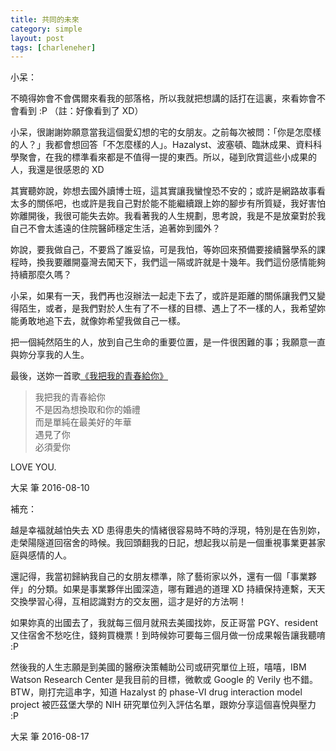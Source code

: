 ```yaml
---
title: 共同的未來
category: simple
layout: post
tags: [charleneher]
---
```

小呆：

不曉得妳會不會偶爾來看我的部落格，所以我就把想講的話打在這裏，來看妳會不會看到 :P （註：好像看到了 XD）

小呆，很謝謝妳願意當我這個愛幻想的宅的女朋友。之前每次被問：「你是怎麼樣的人？」我都會想回答「不怎麼樣的人」。Hazalyst、波塞頓、臨牀成果、資料科學聚會，在我的標準看來都是不值得一提的東西。所以，碰到欣賞這些小成果的人，我還是很感恩的 XD

其實聽妳說，妳想去國外讀博士班，這其實讓我蠻惶恐不安的；或許是網路故事看太多的關係吧，也或許是我自己對於能不能繼續跟上妳的腳步有所質疑，我好害怕妳離開後，我很可能失去妳。我看著我的人生規劃，思考說，我是不是放棄對於我自己不會太遙遠的住院醫師穩定生活，追著妳到國外？

妳說，要我做自己，不要爲了誰妥協，可是我怕，等妳回來預備要接續醫學系的課程時，換我要離開臺灣去闖天下，我們這一隔或許就是十幾年。我們這份感情能夠持續那麼久嗎？

小呆，如果有一天，我們再也沒辦法一起走下去了，或許是距離的關係讓我們又變得陌生，或者，是我們對於人生有了不一樣的目標、遇上了不一樣的人，我希望妳能勇敢地追下去，就像妳希望我做自己一樣。

把一個純然陌生的人，放到自己生命的重要位置，是一件很困難的事；我願意一直與妳分享我的人生。

最後，送妳一首歌[《我把我的青春給你》](https://flipermag.com/2016/08/07/young-4/)

> 我把我的青春給你  
> 不是因為想換取和你的婚禮  
> 而是單純在最美好的年華  
> 遇見了你  
> 必須愛你  

LOVE YOU.

大呆 筆 2016-08-10


補充：

越是幸福就越怕失去 XD 患得患失的情緒很容易時不時的浮現，特別是在告別妳，走榮陽隧道回宿舍的時候。我回頭翻我的日記，想起我以前是一個重視事業更甚家庭與感情的人。

還記得，我當初歸納我自己的女朋友標準，除了藝術家以外，還有一個「事業夥伴」的分類。如果是事業夥伴出國深造，哪有難過的道理 XD 持續保持連繫，天天交換學習心得，互相認識對方的交友圈，這才是好的方法啊！

如果妳真的出國去了，我就每三個月就飛去美國找妳，反正哥當 PGY、resident 又住宿舍不愁吃住，錢夠買機票！到時候妳可要每三個月做一份成果報告讓我聽唷 :P

然後我的人生志願是到美國的醫療決策輔助公司或研究單位上班，嘻嘻，IBM Watson Research Center 是我目前的目標，微軟或 Google 的 Verily 也不錯。BTW，剛打完這串字，知道 Hazalyst 的 phase-VI drug interaction model project 被匹茲堡大學的 NIH 研究單位列入評估名單，跟妳分享這個喜悅與壓力 :P

大呆 筆 2016-08-17
